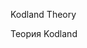 <a src="https://dani1kazantsev.github.io/kodland-theory/src/index.html">Kodland Theory</a>

Теория Kodland
